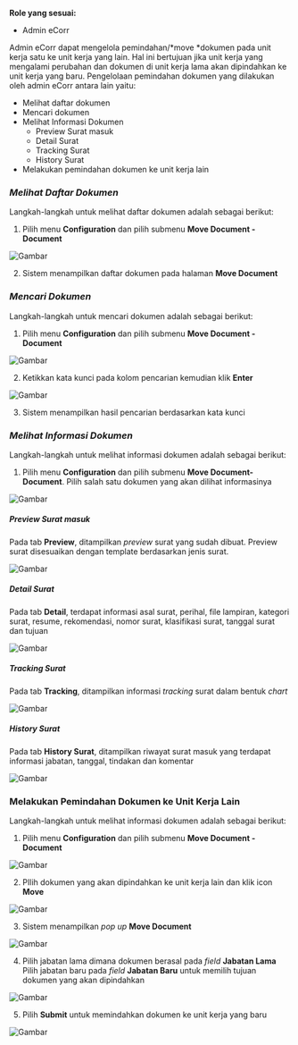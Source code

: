 **Role yang sesuai:**

- Admin eCorr

Admin eCorr dapat mengelola pemindahan/*move *dokumen pada unit kerja satu ke unit kerja yang lain. Hal ini bertujuan jika
unit kerja yang mengalami perubahan dan dokumen di unit kerja lama akan dipindahkan ke unit kerja yang baru. Pengelolaan 
pemindahan  dokumen yang dilakukan oleh admin eCorr antara lain yaitu:

- Melihat daftar dokumen
- Mencari dokumen
- Melihat Informasi Dokumen
    - Preview Surat masuk
    - Detail Surat
    - Tracking Surat
    - History Surat
- Melakukan pemindahan dokumen ke unit kerja lain

### *Melihat Daftar Dokumen*

Langkah-langkah untuk melihat daftar dokumen adalah sebagai berikut:

1. Pilih menu **Configuration** dan pilih submenu **Move Document - Document**

 ![Gambar](_screenshoot_konfigurasi/KF14.png/?sanitize=true)

2. Sistem menampilkan daftar dokumen pada halaman **Move Document**
   
### *Mencari Dokumen*

Langkah-langkah untuk mencari dokumen adalah sebagai berikut:

1. Pilih menu **Configuration** dan pilih submenu **Move Document - Document**

 ![Gambar](_screenshoot_konfigurasi/KF15.png/?sanitize=true)

2. Ketikkan kata kunci pada kolom pencarian kemudian klik **Enter**

 ![Gambar](_screenshoot_konfigurasi/KF16.png/?sanitize=true)

3. Sistem menampilkan hasil pencarian berdasarkan kata kunci

### *Melihat Informasi Dokumen*

Langkah-langkah untuk melihat informasi dokumen adalah sebagai berikut:

1. Pilih menu **Configuration** dan pilih submenu **Move Document-Document**. Pilih salah satu dokumen yang akan dilihat 
informasinya

 ![Gambar](_screenshoot_konfigurasi/KF17.png/?sanitize=true)

##### Preview Surat masuk

Pada tab **Preview**, ditampilkan *preview* surat yang sudah dibuat. Preview surat disesuaikan dengan template berdasarkan 
jenis surat.

 ![Gambar](_screenshoot_konfigurasi/KF18.png/?sanitize=true)

##### Detail Surat

Pada tab **Detail**, terdapat informasi asal surat, perihal, file lampiran, kategori surat, resume, rekomendasi, nomor surat, 
klasifikasi surat, tanggal surat dan tujuan

 ![Gambar](_screenshoot_konfigurasi/KF19.png/?sanitize=true)


##### Tracking Surat

Pada tab **Tracking**, ditampilkan informasi *tracking* surat dalam bentuk *chart*

 ![Gambar](_screenshoot_konfigurasi/KF20.png/?sanitize=true)

##### History Surat

Pada tab **History Surat**, ditampilkan riwayat surat masuk yang terdapat informasi jabatan, tanggal, tindakan dan komentar

 ![Gambar](_screenshoot_konfigurasi/KF21.png/?sanitize=true)

### Melakukan Pemindahan Dokumen ke Unit Kerja Lain

Langkah-langkah untuk melihat informasi dokumen adalah sebagai berikut:

1. Pilih menu **Configuration** dan pilih submenu **Move Document - Document**

 ![Gambar](_screenshoot_konfigurasi/KF22.png/?sanitize=true)

2. PIlih dokumen yang akan dipindahkan ke unit kerja lain dan klik icon **Move**

 ![Gambar](_screenshoot_konfigurasi/KF23.png/?sanitize=true)

3. Sistem menampilkan *pop up* **Move Document**

 ![Gambar](_screenshoot_konfigurasi/KF24.png/?sanitize=true)

4. Pilih jabatan lama dimana dokumen berasal pada *field* **Jabatan Lama** Pilih jabatan baru pada *field* **Jabatan Baru**
untuk memilih tujuan dokumen yang akan dipindahkan

 ![Gambar](_screenshoot_konfigurasi/KF25.png/?sanitize=true)

5. Pilih **Submit** untuk memindahkan dokumen ke unit kerja yang baru

 ![Gambar](_screenshoot_konfigurasi/KF26.png/?sanitize=true)